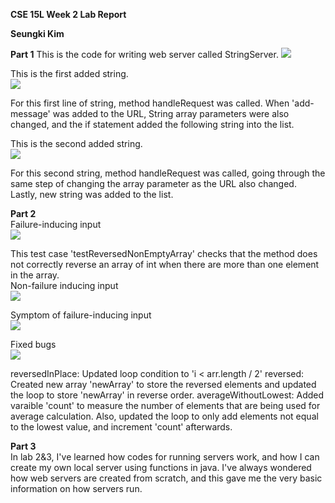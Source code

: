 **CSE 15L Week 2 Lab Report**

**Seungki Kim**

**Part 1**
This is the code for writing web server called StringServer.
![](https://cdn.discordapp.com/attachments/890102969536753746/1087227203357511720/image.png)

This is the first added string.
<br>
![](https://cdn.discordapp.com/attachments/890102969536753746/1087228463108341831/image.png)

For this first line of string, method handleRequest was called. When 'add-message' was added to the URL, String array parameters were also changed, and the if statement added the following string into the list.

This is the second added string.
<br>
![](https://cdn.discordapp.com/attachments/890102969536753746/1087228463108341831/image.png)

For this second string, method handleRequest was called, going through the same step of changing the array parameter as the URL also changed. Lastly, new string was added to the list.


**Part 2**
<br>
Failure-inducing input
<br>
![](https://cdn.discordapp.com/attachments/890102969536753746/1087231540133642250/image.png)

This test case 'testReversedNonEmptyArray' checks that the method does not correctly reverse an array of int when there are more than one element in the array.
<br>
Non-failure inducing input
<br>
![](https://cdn.discordapp.com/attachments/890102969536753746/1087232545797713930/image.png)

Symptom of failure-inducing input
<br>
![](https://cdn.discordapp.com/attachments/890102969536753746/1087231701362688130/image.png)

Fixed bugs
<br>
![](https://cdn.discordapp.com/attachments/890102969536753746/1087238223610249316/image.png)
<br>

reversedInPlace: Updated loop condition to 'i < arr.length / 2'
reversed: Created new array 'newArray' to store the reversed elements and updated the loop to store 'newArray' in reverse order.
averageWithoutLowest: Added varaible 'count' to measure the number of elements that are being used for average calculation. Also, updated the loop to only add elements not equal to the lowest value, and increment 'count' afterwards.

**Part 3**
<br>
In lab 2&3, I've learned how codes for running servers work, and how I can create my own local server using functions in java. I've always wondered how web servers are created from scratch, and this gave me the very basic information on how servers run.
